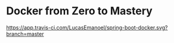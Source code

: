 # Docker from Zero to Mastery
https://app.travis-ci.com/LucasEmanoel/spring-boot-docker.svg?branch=master
